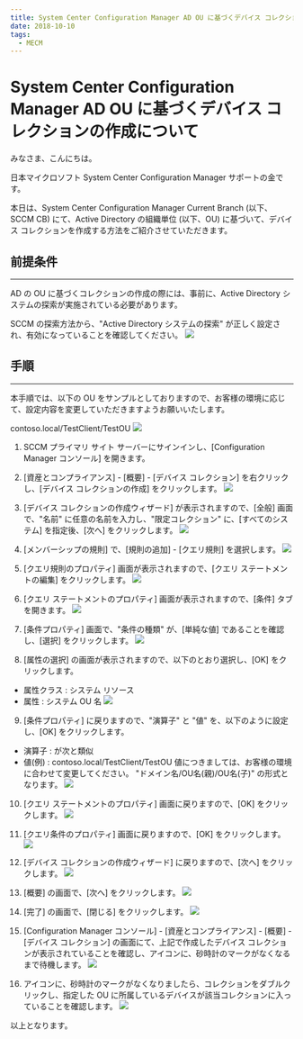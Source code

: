 ```yaml
---
title: System Center Configuration Manager AD OU に基づくデバイス コレクションの作成について
date: 2018-10-10
tags:
  - MECM
---
```


# System Center Configuration Manager AD OU に基づくデバイス コレクションの作成について

みなさま、こんにちは。

日本マイクロソフト System Center Configuration Manager サポートの金です。

本日は、System Center Configuration Manager Current Branch (以下、SCCM CB) にて、Active Directory の組織単位 (以下、OU) に基づいて、デバイス コレクションを作成する方法をご紹介させていただきます。


## 前提条件

---

AD の OU に基づくコレクションの作成の際には、事前に、Active Directory システムの探索が実施されている必要があります。

SCCM の探索方法から、"Active Directory システムの探索" が正しく設定され、有効になっていることを確認してください。 
![](./20181010_01/20181010_01_01.png)

## 手順

---

本手順では、以下の OU をサンプルとしておりますので、お客様の環境に応じて、設定内容を変更していただきますようお願いいたします。

contoso.local/TestClient/TestOU 
![](./20181010_01/20181010_01_02.png)

1. SCCM プライマリ サイト サーバーにサインインし、[Configuration Manager コンソール] を開きます。

2. [資産とコンプライアンス] - [概要] - [デバイス コレクション] を右クリックし、[デバイス コレクションの作成] をクリックします。 
![](./20181010_01/20181010_01_03.png)

3. [デバイス コレクションの作成ウィザード] が表示されますので、[全般] 画面で、"名前" に任意の名前を入力し、"限定コレクション" に、[すべてのシステム] を指定後、[次へ] をクリックします。
![](./20181010_01/20181010_01_04.png)


4. [メンバーシップの規則] で、[規則の追加] - [クエリ規則] を選択します。
![](./20181010_01/20181010_01_05.png)

5. [クエリ規則のプロパティ] 画面が表示されますので、[クエリ ステートメントの編集] をクリックします。
![](./20181010_01/20181010_01_06.png)

6. [クエリ ステートメントのプロパティ] 画面が表示されますので、[条件] タブを開きます。
![](./20181010_01/20181010_01_07.png)

7. [条件プロパティ] 画面で、"条件の種類" が、[単純な値] であることを確認し、[選択] をクリックします。
![](./20181010_01/20181010_01_08.png)

8. [属性の選択] の画面が表示されますので、以下のとおり選択し、[OK] をクリックします。
- 属性クラス : システム リソース
- 属性 : システム OU 名
![](./20181010_01/20181010_01_09.png)

9. [条件プロパティ] に戻りますので、"演算子" と "値" を、以下のように設定し、[OK] をクリックします。
- 演算子 : が次と類似
- 値(例) : contoso.local/TestClient/TestOU
値につきましては、お客様の環境に合わせて変更してください。
"ドメイン名/OU名(親)/OU名(子)" の形式となります。
![](./20181010_01/20181010_01_10.png)

10. [クエリ ステートメントのプロパティ] 画面に戻りますので、[OK] をクリックします。
![](./20181010_01/20181010_01_11.png)

11. [クエリ条件のプロパティ] 画面に戻りますので、[OK] をクリックします。
![](./20181010_01/20181010_01_12.png)

12. [デバイス コレクションの作成ウィザード] に戻りますので、[次へ] をクリックします。
![](./20181010_01/20181010_01_13.png)

13. [概要] の画面で、[次へ] をクリックします。
![](./20181010_01/20181010_01_14.png)

14. [完了] の画面で、[閉じる] をクリックします。
![](./20181010_01/20181010_01_15.png)

15. [Configuration Manager コンソール] - [資産とコンプライアンス] - [概要] - [デバイス コレクション] の画面にて、上記で作成したデバイス コレクションが表示されていることを確認し、アイコンに、砂時計のマークがなくなるまで待機します。
![](./20181010_01/20181010_01_16.png)

16. アイコンに、砂時計のマークがなくなりましたら、コレクションをダブルクリックし、指定した OU に所属しているデバイスが該当コレクションに入っていることを確認します。
![](./20181010_01/20181010_01_17.png)

以上となります。